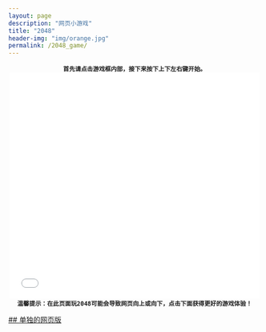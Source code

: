 ```yaml
---
layout: page
description: "网页小游戏"
title: "2048"
header-img: "img/orange.jpg"
permalink: /2048_game/
---
```

<center><code><strong>首先请点击游戏框内部，接下来按下上下左右键开始。</strong></code></center>

<center><iframe src="/2048/" width="500" marginwidth="0" height="450"
                marginheight="0" scrolling="No" frameborder="0" vspace="0" id="Iframe1" border="0"
                framespacing="0" noresize="noResize"></iframe></center>

 <center><code><strong>温馨提示：在此页面玩2048可能会导致网页向上或向下，点击下面获得更好的游戏体验！</strong></code></center>

[## 单独的网页版](http://www.computereric.xyz/2048)
